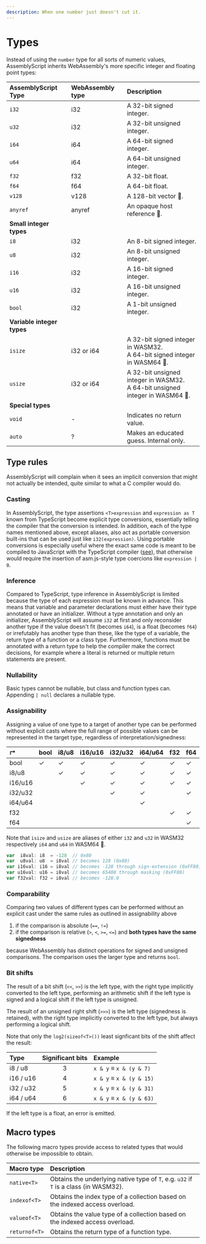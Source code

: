 ```yaml
---
description: When one number just doesn't cut it.
---
```


# Types

Instead of using the `number` type for all sorts of numeric values, AssemblyScript inherits WebAssembly's more specific integer and floating point types:

| AssemblyScript Type | WebAssembly type | Description
| :------------------ | :--------------- | :-----------
| `i32`               | i32              | A 32-bit signed integer.
| `u32`               | i32              | A 32-bit unsigned integer.
| `i64`               | i64              | A 64-bit signed integer.
| `u64`               | i64              | A 64-bit unsigned integer.
| `f32`               | f32              | A 32-bit float.
| `f64`               | f64              | A 64-bit float.
| `v128`              | v128             | A 128-bit vector 🦄.
| `anyref`            | anyref           | An opaque host reference 🦄.
| **Small integer types**                |
| `i8`                | i32              | An 8-bit signed integer.
| `u8`                | i32              | An 8-bit unsigned integer.
| `i16`               | i32              | A 16-bit signed integer.
| `u16`               | i32              | A 16-bit unsigned integer.
| `bool`              | i32              | A 1-bit unsigned integer.
| **Variable integer types**             |
| `isize`             | i32 or i64       | A 32-bit signed integer in WASM32.<br />A 64-bit signed integer in WASM64 🦄.
| `usize`             | i32 or i64       | A 32-bit unsigned integer in WASM32.<br />A 64-bit unsigned integer in WASM64 🦄.
| **Special types**                      |
| `void`              | -                | Indicates no return value.
| `auto`              | ?                | Makes an educated guess. Internal only.

## Type rules

AssemblyScript will complain when it sees an implicit conversion that might not actually be intended, quite similar to what a C compiler would do.

### Casting

In AssemblyScript, the type assertions `<T>expression` and `expression as T` known from TypeScript become explicit type conversions, essentially telling the compiler that the conversion is intended. In addition, each of the type names mentioned above, except aliases, also act as portable conversion built-ins that can be used just like `i32(expression)`. Using portable conversions is especially useful where the exact same code is meant to be compiled to JavaScript with the TypeScript compiler \([see](./portability.md)\), that otherwise would require the insertion of asm.js-style type coercions like `expression | 0`.

### Inference

Compared to TypeScript, type inference in AssemblyScript is limited because the type of each expression must be known in advance. This means that variable and parameter declarations must either have their type annotated or have an initializer. Without a type annotation and only an initializer, AssemblyScript will assume `i32` at first and only reconsider another type if the value doesn't fit \(becomes `i64`\), is a float \(becomes `f64`\) or irrefutably has another type than these, like the type of a variable, the return type of a function or a class type. Furthermore, functions must be annotated with a return type to help the compiler make the correct decisions, for example where a literal is returned or multiple return statements are present.

### Nullability

Basic types cannot be nullable, but class and function types can. Appending `| null` declares a nullable type.

### Assignability

Assigning a value of one type to a target of another type can be performed without explicit casts where the full range of possible values can be represented in the target type, regardless of interpretation/signedness:

| ↱       | bool | i8/u8 | i16/u16 | i32/u32 | i64/u64 | f32 | f64 |
| :------ | :--- | :---- | :------ | :------ | :------ | :-- | :-- |
| bool    | ✓ | ✓   | ✓ | ✓ | ✓ | ✓ | ✓ |
| i8/u8   |  | ✓ | ✓ | ✓ | ✓ | ✓ | ✓ |
| i16/u16 |  |  | ✓ | ✓ | ✓ | ✓ | ✓ |
| i32/u32 |  |  |  | ✓ | ✓ |  | ✓ |
| i64/u64 |  |  |  |  | ✓ |  |  |
| f32     |  |  |  |  |  | ✓ | ✓ |
| f64     |  |  |  |  |  |  | ✓ |

Note that `isize` and `usize` are aliases of either `i32` and `u32` in WASM32 respectively `i64` and `u64` in WASM64 🦄.

```ts
var  i8val: i8  = -128  // 0x80
var  u8val: u8  = i8val // becomes 128 (0x80)
var i16val: i16 = i8val // becomes -128 through sign-extension (0xFF80)
var u16val: u16 = i8val // becomes 65408 through masking (0xFF80)
var f32val: f32 = i8val // becomes -128.0
```

### Comparability

Comparing two values of different types can be performed without an explicit cast under the same rules as outlined in assignability above

1. if the comparison is absolute \(`==`, `!=`\)
2. if the comparison is relative \(`>`, `<`, `>=`, `<=`\) and **both types have the same signedness**

because WebAssembly has distinct operations for signed and unsigned comparisons. The comparison uses the larger type and returns `bool`.

### Bit shifts

The result of a bit shift \(`<<`, `>>`\) is the left type, with the right type implicitly converted to the left type, performing an arithmetic shift if the left type is signed and a logical shift if the left type is unsigned.

The result of an unsigned right shift \(`>>>`\) is the left type \(signedness is retained\), with the right type implicitly converted to the left type, but always performing a logical shift.

Note that only the `log2(sizeof<T>())` least signficant bits of the shift affect the result:

| Type      | Significant bits | Example
| :-------- | :--------------: | :------------------------
| i8 / u8   | 3                | `x & y` ≡ `x & (y & 7)`
| i16 / u16 | 4                | `x & y` ≡ `x & (y & 15)`
| i32 / u32 | 5                | `x & y` ≡ `x & (y & 31)`
| i64 / u64 | 6                | `x & y` ≡ `x & (y & 63)`

If the left type is a float, an error is emitted.

## Macro types

The following macro types provide access to related types that would otherwise be impossible to obtain.

| Macro type    | Description
| :------------ | :----------
| `native<T>`   | Obtains the underlying native type of `T`, e.g. `u32` if `T` is a class \(in WASM32\).
| `indexof<T>`  | Obtains the index type of a collection based on the indexed access overload.
| `valueof<T>`  | Obtains the value type of a collection based on the indexed access overload.
| `returnof<T>` | Obtains the return type of a function type.
